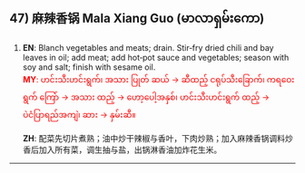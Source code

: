 ## 47) 麻辣香锅 Mala Xiang Guo (မာလာရှမ်းကော)

1. **EN**: Blanch vegetables and meats; drain. Stir‑fry dried chili and bay leaves in oil; add meat; add hot‑pot sauce and vegetables; season with soy and salt; finish with sesame oil.  
<span style="color:red">   **MY**: ဟင်းသီးဟင်းရွက်၊ အသား ပြုတ် ဆယ် → ဆီထည့် ငရုပ်သီးခြောက်၊ ကရဝေးရွက် ကြော် → အသား ထည့် → ဟော့ပေါ့အနှစ်၊ ဟင်းသီးဟင်းရွက် ထည့် → ပဲငံပြာရည်အကျဲ၊ ဆား → နှမ်းဆီ။  </span>

   **ZH**: 配菜先切片煮熟；油中炒干辣椒与香叶，下肉炒熟；加入麻辣香锅调料炒香后加入所有菜，调生抽与盐，出锅淋香油加炸花生米。

---

<a id="r48"></a>
